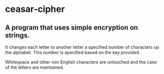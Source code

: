 # ceasar-cipher

## A program that uses simple encryption on strings.

It changes each letter to another letter a specified number of characters up the alphabet.
This number is specified based on the key provided.

Whitespace and other non English characters are untouched and the case of the letters are maintained.
